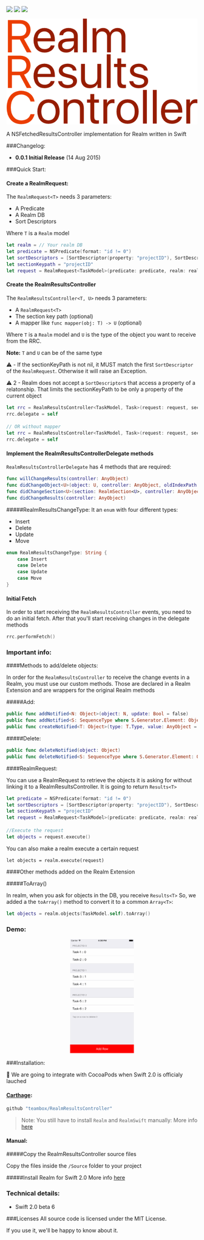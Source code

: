 ![](https://img.shields.io/badge/coverage-100%25-green.svg)
![](https://img.shields.io/badge/language-swift-blue.svg)
![](https://img.shields.io/badge/version-0.0.4-red.svg)

![](Images/RRCHigh.png)

A NSFetchedResultsController implementation for Realm written in Swift

###Changelog:

- __0.0.1 Initial Release__ (14 Aug 2015)

###Quick Start:

#### Create a RealmRequest:

The `RealmRequest<T>` needs 3 parameters:

- A Predicate
- A Realm DB
- Sort Descriptors

Where `T` is a `Realm` model



``` swift
let realm = // Your realm DB
let predicate = NSPredicate(format: "id != 0")
let sortDescriptors = [SortDescriptor(property: "projectID"), SortDescriptor(property: "name")]
let sectionKeypath = "projectID"
let request = RealmRequest<TaskModel>(predicate: predicate, realm: realm, sortDescriptors: sortDescriptors)
```

#### Create the RealmResultsController
The `RealmResultsController<T, U>` needs 3 parameters:

- A `RealmRequest<T>`
- The section key path (optional)
- A mapper like `func mapper(obj: T) -> U` (optional)

Where `T` is a `Realm` model and `U` is the type of the object you want to receive from the RRC.

__Note:__ `T` and `U` can be of the same type

:warning: - If the sectionKeyPath is not nil, it MUST match the first `SortDescriptor` of the `RealmRequest`. Otherwise it will raise an Exception.

:warning: 2 - Realm does not accept a `SortDescriptor`s that access a property of a relatonship. That limits the sectionKeyPath to be only a property of the current object


``` swift
let rrc = RealmResultsController<TaskModel, Task>(request: request, sectionKeyPath: sectionKeypath, mapper: Task.map)
rrc.delegate = self

// OR without mapper
let rrc = RealmResultsController<TaskModel, Task>(request: request, sectionKeyPath: sectionKeypath)
rrc.delegate = self
```

#### Implement the RealmResultsControllerDelegate methods

`RealmResultsControllerDelegate` has 4 methods that are required:

``` swift
func willChangeResults(controller: AnyObject)
func didChangeObject<U>(object: U, controller: AnyObject, oldIndexPath: NSIndexPath, newIndexPath: NSIndexPath, changeType: RealmResultsChangeType)
func didChangeSection<U>(section: RealmSection<U>, controller: AnyObject, index: Int, changeType: RealmResultsChangeType)
func didChangeResults(controller: AnyObject)
```

#####RealmResultsChangeType:
It an `enum` with four different types:

- Insert
- Delete
- Update
- Move

``` swift
enum RealmResultsChangeType: String {
    case Insert
    case Delete
    case Update
    case Move
}
```


#### Initial Fetch

In order to start receiving the `RealmResultsController` events, you need to do an initial fetch. After that you'll start receiving changes in the delegate methods

``` swift
rrc.performFetch()
```


### Important info:

####Methods to add/delete objects:

In order for the `RealmResultsController` to receive the change events in a Realm, you must use our custom methods. Those are declared in a Realm Extension and are wrappers for the original Realm methods

#####Add:
``` swift
public func addNotified<N: Object>(object: N, update: Bool = false)
public func addNotified<S: SequenceType where S.Generator.Element: Object>(objects: S, update: Bool = false)
public func createNotified<T: Object>(type: T.Type, value: AnyObject = [:], var update: Bool = false) -> T?
```
#####Delete:

``` swift
public func deleteNotified(object: Object)
public func deleteNotified<S: SequenceType where S.Generator.Element: Object>(objects: S)
```

####RealmRequest:

You can use a RealmRequest to retrieve the objects it is asking for without linking it to a RealmResultsController. It is going to return `Results<T>`

``` swift
let predicate = NSPredicate(format: "id != 0")
let sortDescriptors = [SortDescriptor(property: "projectID"), SortDescriptor(property: "name")]
let sectionKeypath = "projectID"
let request = RealmRequest<TaskModel>(predicate: predicate, realm: realm, sortDescriptors: sortDescriptors)

//Execute the request
let objects = request.execute()
```

You can also make a realm execute a certain request

```
let objects = realm.execute(request)

```

####Other methods added on the Realm Extension

#####ToArray()

In realm, when you ask for objects in the DB, you receive `Results<T>`
So, we added a the `toArray()` method to convert it to a common `Array<T>`:

``` swift
let objects = realm.objects(TaskModel.self).toArray()
```


### Demo:
<p align="center">
<img src="Images/RRCDemo.gif" height="300px"/>
</p>

###Installation:

:loudspeaker: We are going to integrate with CocoaPods when Swift 2.0 is officialy lauched 

#### [Carthage](https://github.com/Carthage/Carthage):
```swift
github "teambox/RealmResultsController"
```

> Note: You still have to install `Realm` and `RealmSwift` manually:
> More info [here](https://realm.io/docs/swift/latest/#installation-swift-20)

#### Manual:

#####Copy the RealmResultsController source files

Copy the files inside the `/Source` folder to your project

#####Install Realm for Swift 2.0 
More info [here](https://realm.io/docs/swift/latest/#installation-swift-20)

### Technical details:
- Swift 2.0 beta 6

###Licenses
All source code is licensed under the MIT License.

If you use it, we'll be happy to know about it.
